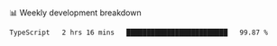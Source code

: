 📊 Weekly development breakdown
<!--START_SECTION:waka-->
```text
TypeScript   2 hrs 16 mins   █████████████████████████   99.87 % 
```
<!--END_SECTION:waka-->
